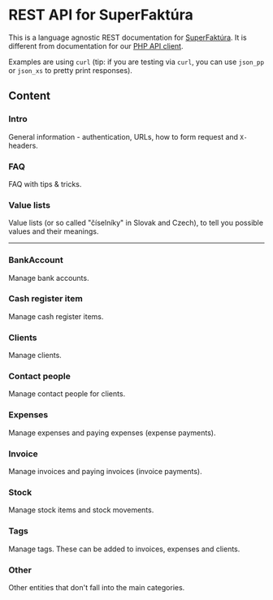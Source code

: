 # REST API for SuperFaktúra

This is a language agnostic REST documentation for [SuperFaktúra](https://www.superfaktura.sk).
It is different from documentation for our [PHP API client](https://github.com/superfaktura/apiclient).

Examples are using `curl` (tip: if you are testing via `curl`, you can use `json_pp` or `json_xs` to pretty print responses).


## Content


### Intro

General information - authentication, URLs, how to form request and `X-`headers.


### FAQ

FAQ with tips & tricks.


### Value lists

Value lists (or so called "číselníky" in Slovak and Czech), to tell you possible values and their meanings.


- - - - - - - - - - - - - - - - - - - - - - - - - - - - - - - - - - - - - - - - - - - - - - - - - - - - - - - - - - - - 


### BankAccount

Manage bank accounts.


### Cash register item

Manage cash register items.


### Clients

Manage clients.


### Contact people

Manage contact people for clients.


### Expenses

Manage expenses and paying expenses (expense payments).


### Invoice

Manage invoices and paying invoices (invoice payments).


### Stock

Manage stock items and stock movements.


### Tags

Manage tags. These can be added to invoices, expenses and clients.


### Other

Other entities that don't fall into the main categories.
